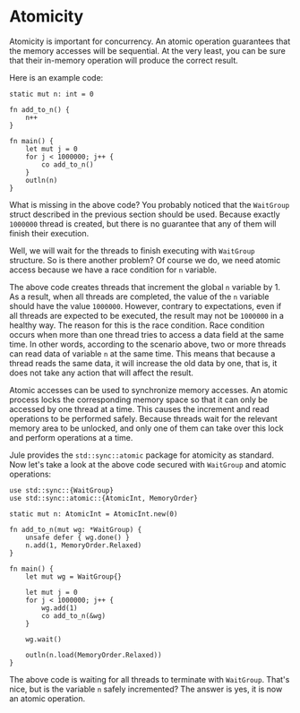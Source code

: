 # Atomicity

Atomicity is important for concurrency. An atomic operation guarantees that the memory accesses will be sequential. At the very least, you can be sure that their in-memory operation will produce the correct result.

Here is an example code:

```jule
static mut n: int = 0

fn add_to_n() {
    n++
}

fn main() {
    let mut j = 0
    for j < 1000000; j++ {
        co add_to_n()
    }
    outln(n)
}
```

What is missing in the above code? You probably noticed that the `WaitGroup` struct described in the previous section should be used. Because exactly `1000000` thread is created, but there is no guarantee that any of them will finish their execution.

Well, we will wait for the threads to finish executing with `WaitGroup` structure. So is there another problem? Of course we do, we need atomic access because we have a race condition for `n` variable.

The above code creates threads that increment the global `n` variable by 1. As a result, when all threads are completed, the value of the `n` variable should have the value `1000000`. However, contrary to expectations, even if all threads are expected to be executed, the result may not be `1000000` in a healthy way. The reason for this is the race condition. Race condition occurs when more than one thread tries to access a data field at the same time. In other words, according to the scenario above, two or more threads can read data of variable `n` at the same time. This means that because a thread reads the same data, it will increase the old data by one, that is, it does not take any action that will affect the result.

Atomic accesses can be used to synchronize memory accesses. An atomic process locks the corresponding memory space so that it can only be accessed by one thread at a time. This causes the increment and read operations to be performed safely. Because threads wait for the relevant memory area to be unlocked, and only one of them can take over this lock and perform operations at a time.

Jule provides the `std::sync::atomic` package for atomicity as standard. Now let's take a look at the above code secured with `WaitGroup` and atomic operations:

```jule
use std::sync::{WaitGroup}
use std::sync::atomic::{AtomicInt, MemoryOrder}

static mut n: AtomicInt = AtomicInt.new(0)

fn add_to_n(mut wg: *WaitGroup) {
    unsafe defer { wg.done() }
    n.add(1, MemoryOrder.Relaxed)
}

fn main() {
    let mut wg = WaitGroup{}

    let mut j = 0
    for j < 1000000; j++ {
        wg.add(1)
        co add_to_n(&wg)
    }

    wg.wait()

    outln(n.load(MemoryOrder.Relaxed))
}
```

The above code is waiting for all threads to terminate with `WaitGroup`. That's nice, but is the variable `n` safely incremented? The answer is yes, it is now an atomic operation.
